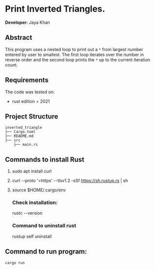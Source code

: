 # Print Inverted Triangles.

**Developer:** Jaya Khan 

## Abstract
This program uses a nested loop to print out a `*` from largest number entered by user to smallest. The first loop iterates over the number in reverse order and the second loop prints the `*` up to the current iteration count.



## Requirements
The code was tested on:
- rust edition = 2021


## Project Structure
                                                                               
    inverted_triangle
    ├── Cargo.toml
    ├── README.md   
    ├── src
        ├── main.rs


## Commands to install Rust
1. sudo apt install curl
2. curl --proto '=https' --tlsv1.2 -sSf https://sh.rustup.rs | sh
3. source $HOME/.cargo/env

    ### Check installation:
    rustc --version

    ### Command to uninstall rust
    rustup self uninstall

## Command to run program: 
`cargo run`
